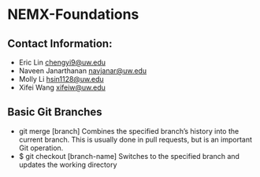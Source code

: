 # NEMX-Foundations

## Contact Information: 
* Eric Lin chengyi9@uw.edu
* Naveen Janarthanan navjanar@uw.edu
* Molly Li hsin1128@uw.edu
* Xifei Wang xifeiw@uw.edu

## Basic Git Branches 
* git merge [branch]
Combines the specified branch’s history into the
current branch. This is usually done in pull requests,
but is an important Git operation.
* $ git checkout [branch-name]
Switches to the specified branch and updates the
working directory
